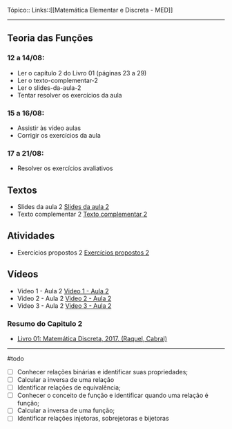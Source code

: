 Tópico::
Links::[[Matemática Elementar e Discreta - MED]]

---
## Teoria das Funções

### 12 a 14/08:

- Ler o capítulo 2 do Livro 01 (páginas 23 a 29)
- Ler o texto-complementar-2
- Ler o slides-da-aula-2
- Tentar resolver os exercícios da aula

### 15 a 16/08:

- Assistir às vídeo aulas
- Corrigir os exercícios da aula

### 17 a 21/08:

- Resolver os exercícios avaliativos

## Textos

- Slides da aula 2 [Slides da aula 2](slides-aula-2-med-2023.pdf)
- Texto complementar 2 [Texto complementar 2](Função_composta_e_função.pdf)

## Atividades

- Exercícios propostos 2 [Exercícios propostos 2](exerc-02-med-2023.pdf)

## Vídeos

- Video 1 - Aula 2 [Video 1 - Aula 2](https://www.youtube.com/watch?v=IV4KEeHAnJ8)
- Video 2 - Aula 2 [Video 2 - Aula 2](https://youtu.be/6wbHxVThSjM)
- Video 3 - Aula 2 [Video 3 - Aula 2](https://youtu.be/DTzRDwkRNYA)
### Resumo do Capitulo 2
- [Livro 01: Matemática Discreta, 2017. (Raquel, Cabral)](livro01-Raquel-Cabral.pdf)
---

#todo 
- [ ] Conhecer relações binárias e identificar suas propriedades;
- [ ] Calcular a inversa de uma relação
- [ ] Identificar relações de equivalência;
- [ ] Conhecer o conceito de função e identificar quando uma relação é função;
- [ ] Calcular a inversa de uma função;
- [ ] Identificar relações injetoras, sobrejetoras e bijetoras
